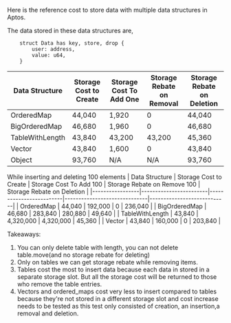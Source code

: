 Here is the reference cost to store data with multiple data structures in Aptos.

The data stored in these data structures are,
```
    struct Data has key, store, drop {
        user: address,
        value: u64,
    }
```



| Data Structure  | Storage Cost to Create | Storage Cost To Add One | Storage Rebate on Removal | Storage Rebate on Deletion |
|-----------------|------------------------|-------------------------|---------------------------|----------------------------|
| OrderedMap      | 44,040                 | 1,920                   | 0                         | 44,040                     |
| BigOrderedMap   | 46,680                 | 1,960                   | 0                         | 46,680                     |
| TableWithLength | 43,840                 | 43,200                  | 43,200                    | 45,360                     |
| Vector          | 43,840                 | 1,600                   | 0                         | 43,840                     |
| Object          | 93,760                 | N/A                     | N/A                       | 93,760                     |

While inserting and deleting 100 elements
| Data Structure  | Storage Cost to Create | Storage Cost To Add 100 | Storage Rebate on Remove 100 | Storage Rebate on Deletion |
|-----------------|------------------------|-------------------------|------------------------------|----------------------------|
| OrderedMap      | 44,040                 | 192,000                 | 0                            | 236,040                    |
| BigOrderedMap   | 46,680                 | 283,840                 | 280,880                      | 49,640                     |
| TableWithLength | 43,840                 | 4,320,000               | 4,320,000                    | 45,360                     |
| Vector          | 43,840                 | 160,000                 | 0                            | 203,840                    |



Takeaways: 
1. You can only delete table with length, you can not delete table.move(and no storage rebate for deleting)
2. Only on tables we can get storage rebate while removing items.
3. Tables cost the most to insert data because each data in stored in a separate storage slot. But all the storage cost will be returned to those who remove the table entries.
4. Vectors and ordered_maps cost very less to insert compared to tables because they're not stored in a different storage slot and cost increase needs to be tested as this test only consisted of creation, an insertion,a removal and deletion.

